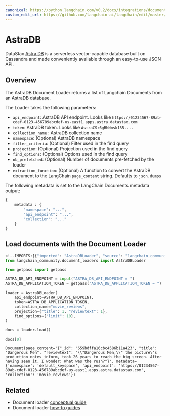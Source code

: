 ```yaml
---
canonical: https://python.langchain.com/v0.2/docs/integrations/document_loaders/astradb/
custom_edit_url: https://github.com/langchain-ai/langchain/edit/master/docs/docs/integrations/document_loaders/astradb.ipynb
---
```


# AstraDB

DataStax [Astra DB](https://docs.datastax.com/en/astra/home/astra.html) is a serverless vector-capable database built on Cassandra and made conveniently available through an easy-to-use JSON API.

## Overview

The AstraDB Document Loader returns a list of Langchain Documents from an AstraDB database.

The Loader takes the following parameters:

* `api_endpoint`: AstraDB API endpoint. Looks like `https://01234567-89ab-cdef-0123-456789abcdef-us-east1.apps.astra.datastax.com`
* `token`: AstraDB token. Looks like `AstraCS:6gBhNmsk135....`
* `collection_name` : AstraDB collection name
* `namespace`: (Optional) AstraDB namespace
* `filter_criteria`: (Optional) Filter used in the find query
* `projection`: (Optional) Projection used in the find query
* `find_options`: (Optional) Options used in the find query
* `nb_prefetched`: (Optional) Number of documents pre-fetched by the loader
* `extraction_function`: (Optional) A function to convert the AstraDB document to the LangChain `page_content` string. Defaults to `json.dumps`

The following metadata is set to the LangChain Documents metadata output:

```python
{
    metadata : {
        "namespace": "...", 
        "api_endpoint": "...", 
        "collection": "..."
    }
}
```

## Load documents with the Document Loader


```python
<!--IMPORTS:[{"imported": "AstraDBLoader", "source": "langchain_community.document_loaders", "docs": "https://api.python.langchain.com/en/latest/document_loaders/langchain_community.document_loaders.astradb.AstraDBLoader.html", "title": "AstraDB"}]-->
from langchain_community.document_loaders import AstraDBLoader
```


```python
from getpass import getpass

ASTRA_DB_API_ENDPOINT = input("ASTRA_DB_API_ENDPOINT = ")
ASTRA_DB_APPLICATION_TOKEN = getpass("ASTRA_DB_APPLICATION_TOKEN = ")
```


```python
loader = AstraDBLoader(
    api_endpoint=ASTRA_DB_API_ENDPOINT,
    token=ASTRA_DB_APPLICATION_TOKEN,
    collection_name="movie_reviews",
    projection={"title": 1, "reviewtext": 1},
    find_options={"limit": 10},
)
```


```python
docs = loader.load()
```


```python
docs[0]
```



```output
Document(page_content='{"_id": "659bdffa16cbc4586b11a423", "title": "Dangerous Men", "reviewtext": "\\"Dangerous Men,\\" the picture\'s production notes inform, took 26 years to reach the big screen. After having seen it, I wonder: What was the rush?"}', metadata={'namespace': 'default_keyspace', 'api_endpoint': 'https://01234567-89ab-cdef-0123-456789abcdef-us-east1.apps.astra.datastax.com', 'collection': 'movie_reviews'})
```



## Related

- Document loader [conceptual guide](/docs/concepts/#document-loaders)
- Document loader [how-to guides](/docs/how_to/#document-loaders)